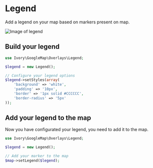 # Legend

Add a legend on your map based on markers present on map.

![Image of legend](http://i.imgur.com/L6xu56f.png)

## Build your legend

``` php
use Ivory\GoogleMap\Overlays\Legend;

$legend = new Legend();

// Configure your legend options
$legend->setStyles(array(
    'background' => 'white',
    'padding' => '10px',
    'border' => '1px solid #CCCCCC',
    'border-radius' => '5px'
));

```

## Add your legend to the map

Now you have configurated your legend, you need to add it to the map.

``` php
use Ivory\GoogleMap\Overlays\Legend;

$legend = new Legend();

// Add your marker to the map
$map->setLegend($legend);
```
